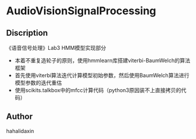 AudioVisionSignalProcessing
======================================
Discription
--------------------------------------
《语音信号处理》Lab3 HMM模型实现部分
* 本着不重复造轮子的原则，使用hmmlearn库搭建viterbi-BaumWelch的算法框架
* 首先使用viterbi算法迭代计算模型初始参数，然后使用BaumWelch算法进行模型参数的迭代重估
* 使用scikits.talkbox中的mfcc计算代码（python3原因装不上直接拷贝的代码）


Author
---------------------------------------
hahalidaxin
